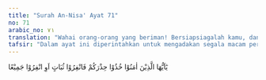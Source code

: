 ```yaml
---
title: "Surah An-Nisa' Ayat 71"
no: 71
arabic_no: ٧١
translation: "Wahai orang-orang yang beriman! Bersiapsiagalah kamu, dan majulah (ke medan pertempuran) secara berkelompok, atau majulah bersama-sama (serentak)."
tafsir: "Dalam ayat ini diperintahkan untuk mengadakan segala macam persiapan menghadapi musuh, ayat ini seirama dengan ayat 60 surah al-Anfal. Menurut Sayyid Qutub, ayat-ayat ini diturunkan segera setelah Perang Uhud dan sebelum Perang Khandak. Tetapi beliau tidak menyebutkan sebab turunnya.\n\nOrang mukmin harus senantiasa bersiap siaga dalam segala hal, untuk menghadapi orang-orang kafir dalam peperangan, dimana wajib maju ke medan pertempuran, baik secara berkelompok maupun secara serempak, sesuai dengan taktik strategi peperangan, dan menurut komando yang diatur dengan baik.\n\nHal ini sudah dipraktekkan oleh Nabi Muhammad saw dalam menghadapi beberapa peperangan yang terjadi antara kaum Muslimin dengan orang-orang kafir. Beliau sebelum membebaskan kota Mekah lebih dahulu telah mengetahui kekuatan musuh dan strategi mereka dalam menghadapi kaum Muslimin dan mengetahui pula secara mendalam bagaimana semangat dan kekuatan iman yang dimiliki oleh pengikut-pengikutnya. Pada umumnya Nabi dalam melakukan peperangan telah mengetahui lebih dahulu keadaan musuh dan kesetiaan pengikutnya."
---
```

يٰٓاَيُّهَا الَّذِيْنَ اٰمَنُوْا خُذُوْا حِذْرَكُمْ فَانْفِرُوْا ثُبَاتٍ اَوِ انْفِرُوْا جَمِيْعًا 